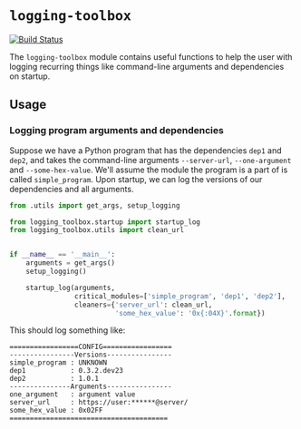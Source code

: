 # `logging-toolbox`

[![Build Status](https://travis-ci.com/thinnect/logging-toolbox.svg?branch=master)](https://travis-ci.com/thinnect/logging-toolbox)

The `logging-toolbox` module contains useful functions to help the user
with logging recurring things like command-line arguments and dependencies
on startup.

## Usage

### Logging program arguments and dependencies

Suppose we have a Python program that has the dependencies `dep1` and `dep2`,
and takes the command-line arguments `--server-url`, `--one-argument` and
`--some-hex-value`. We'll assume the module the program is a part of is
called `simple_program`. Upon startup, we can log the versions of our
dependencies and all arguments.

```python
from .utils import get_args, setup_logging

from logging_toolbox.startup import startup_log
from logging_toolbox.utils import clean_url


if __name__ == '__main__':
    arguments = get_args()
    setup_logging()

    startup_log(arguments,
                critical_modules=['simple_program', 'dep1', 'dep2'],
                cleaners={'server_url': clean_url,
                          'some_hex_value': '0x{:04X}'.format})
```

This should log something like:

```text
=================CONFIG=================
----------------Versions----------------
simple_program : UNKNOWN
dep1           : 0.3.2.dev23
dep2           : 1.0.1
---------------Arguments----------------
one_argument   : argument value
server_url     : https://user:******@server/
some_hex_value : 0x02FF
=======================================
```
